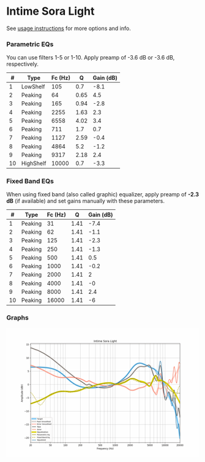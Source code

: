 # Intime Sora Light
See [usage instructions](https://github.com/jaakkopasanen/AutoEq#usage) for more options and info.

### Parametric EQs
You can use filters 1-5 or 1-10. Apply preamp of -3.6 dB or -3.6 dB, respectively.

|   # | Type      |   Fc (Hz) |    Q |   Gain (dB) |
|-----|-----------|-----------|------|-------------|
|   1 | LowShelf  |       105 | 0.7  |        -8.1 |
|   2 | Peaking   |        64 | 0.65 |         4.5 |
|   3 | Peaking   |       165 | 0.94 |        -2.8 |
|   4 | Peaking   |      2255 | 1.63 |         2.3 |
|   5 | Peaking   |      6558 | 4.02 |         3.4 |
|   6 | Peaking   |       711 | 1.7  |         0.7 |
|   7 | Peaking   |      1127 | 2.59 |        -0.4 |
|   8 | Peaking   |      4864 | 5.2  |        -1.2 |
|   9 | Peaking   |      9317 | 2.18 |         2.4 |
|  10 | HighShelf |     10000 | 0.7  |        -3.3 |

### Fixed Band EQs
When using fixed band (also called graphic) equalizer, apply preamp of **-2.3 dB** (if available) and set gains manually with these parameters.

|   # | Type    |   Fc (Hz) |    Q |   Gain (dB) |
|-----|---------|-----------|------|-------------|
|   1 | Peaking |        31 | 1.41 |        -7.4 |
|   2 | Peaking |        62 | 1.41 |        -1.1 |
|   3 | Peaking |       125 | 1.41 |        -2.3 |
|   4 | Peaking |       250 | 1.41 |        -1.3 |
|   5 | Peaking |       500 | 1.41 |         0.5 |
|   6 | Peaking |      1000 | 1.41 |        -0.2 |
|   7 | Peaking |      2000 | 1.41 |         2   |
|   8 | Peaking |      4000 | 1.41 |        -0   |
|   9 | Peaking |      8000 | 1.41 |         2.4 |
|  10 | Peaking |     16000 | 1.41 |        -6   |

### Graphs
![](./Intime%20Sora%20Light.png)
